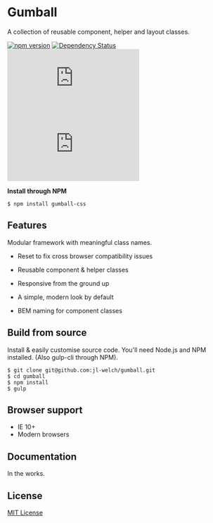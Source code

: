 # Gumball

A collection of reusable component, helper and layout classes.

[![npm version](https://img.shields.io/npm/v/gumball-css.svg)](https://www.npmjs.com/package/gumball-css)
[![Dependency Status](https://david-dm.org/jl-welch/gumball/dev-status.svg)](https://david-dm.org/jl-welch/gumball?type=dev)
[![CSS gzip size](http://img.badgesize.io/jl-welch/gumball/master/dist/stylesheets/gumball.min.css?compression=gzip&label=CSS+gzip+size)](https://github.com/jl-welch/gumball/blob/master/dist/stylesheets/gumball.min.css)
[![JS gzip size](http://img.badgesize.io/jl-welch/gumball/master/dist/javascripts/gumball.js?compression=gzip&label=JS+gzip+size)](https://github.com/jl-welch/gumball/blob/master/dist/javascripts/gumball.js)

**Install through NPM**

```shell
$ npm install gumball-css
```

## Features

Modular framework with meaningful class names.

* Reset to fix cross browser compatibility issues

* Reusable component & helper classes

* Responsive from the ground up

* A simple, modern look by default

* BEM naming for component classes

## Build from source

Install & easily customise source code. You'll need Node.js and NPM installed. (Also gulp-cli through NPM).

```shell
$ git clone git@github.com:jl-welch/gumball.git
$ cd gumball
$ npm install
$ gulp
```

## Browser support

* IE 10+
* Modern browsers

## Documentation

In the works.

## License

[MIT License](https://github.com/jl-welch/gumball/blob/master/LICENSE)